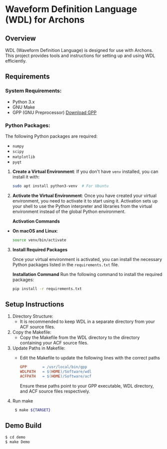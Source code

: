 # Waveform Definition Language (WDL) for Archons

## Overview
WDL (Waveform Definition Language) is designed for use with Archons. This project provides tools and instructions for setting up and using WDL efficiently.

## Requirements

### System Requirements:
- Python 3.x
- GNU Make
- GPP (GNU Preprocessor) [Download GPP](https://logological.org/gpp)

### Python Packages:
The following Python packages are required:
- `numpy`
- `scipy`
- `matplotlib`
- `pyqt`

1. **Create a Virtual Environment**:
   If you don't have `venv` installed, you can install it with:
   ```bash
   sudo apt install python3-venv  # For Ubuntu
   ```
2. **Activate the Virtual Environment**:
   Once you have created your virtual environment, you need to activate it to start using it. Activation sets up your shell to use the Python interpreter and libraries from the virtual environment instead of the global Python environment.  
   
   **Activation Commands**
-  **On macOS and Linux**:
   ```bash
   source venv/bin/activate
   ```

3. **Install Required Packages**

   Once your virtual environment is activated, you can install the necessary Python packages listed in the `requirements.txt` file.

   **Installation Command**
   Run the following command to install the required packages:
   ```bash
   pip install -r requirements.txt
   ```

## Setup Instructions

1. Directory Structure:
   - It is recommended to keep WDL in a separate directory from your ACF source files.
2. Copy the Makefile:
   - Copy the Makefile from the WDL directory to the directory containing your ACF source files.
3. Update Paths in Makefile:
   - Edit the Makefile to update the following lines with the correct paths

     ```makefile
     GPP       = /usr/local/bin/gpp
     WDLPATH   = $(HOME)/Software/wdl
     ACFPATH   = $(HOME)/Software/acf
     ```
     Ensure these paths point to your GPP executable, WDL directory, and ACF source files respectively.
4. Run make
   ```bash
    $ make ${TARGET}
   ```

## Demo Build
```bash
$ cd demo
$ make Demo
```